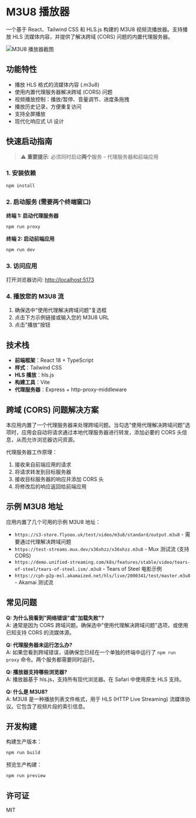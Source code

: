 # M3U8 播放器

一个基于 React、Tailwind CSS 和 HLS.js 构建的 M3U8 视频流播放器。支持播放 HLS 流媒体内容，并提供了解决跨域 (CORS) 问题的内置代理服务器。

![M3U8 播放器截图](screenshot.png)

## 功能特性

- 播放 HLS 格式的流媒体内容 (.m3u8)
- 使用内置代理服务器解决跨域 (CORS) 问题
- 视频播放控制：播放/暂停、音量调节、进度条拖拽
- 播放历史记录，方便重复访问
- 支持全屏播放
- 现代化响应式 UI 设计

## 快速启动指南

> ⚠️ **重要提示**: 必须同时启动**两个**服务 - 代理服务器和前端应用

### 1. 安装依赖

```bash
npm install
```

### 2. 启动服务 (需要两个终端窗口)

**终端 1: 启动代理服务器**

```bash
npm run proxy
```

**终端 2: 启动前端应用**

```bash
npm run dev
```

### 3. 访问应用

打开浏览器访问: [http://localhost:5173](http://localhost:5173)

### 4. 播放您的 M3U8 流

1. 确保选中"使用代理解决跨域问题"复选框
2. 点击下方示例链接或输入您的 M3U8 URL
3. 点击"播放"按钮

## 技术栈

- **前端框架**：React 18 + TypeScript
- **样式**：Tailwind CSS
- **HLS 播放**：hls.js
- **构建工具**：Vite
- **代理服务器**：Express + http-proxy-middleware

## 跨域 (CORS) 问题解决方案

本应用内置了一个代理服务器来处理跨域问题。当勾选"使用代理解决跨域问题"选项时，应用会自动将请求通过本地代理服务器进行转发，添加必要的 CORS 头信息，从而允许浏览器访问资源。

代理服务器工作原理：
1. 接收来自前端应用的请求
2. 将请求转发到目标服务器
3. 接收目标服务器的响应并添加 CORS 头
4. 将修改后的响应返回给前端应用

## 示例 M3U8 地址

应用内置了几个可用的示例 M3U8 地址：

- `https://s3-store.flyooo.uk/test/video/m3u8/standard/output.m3u8` - 需要通过代理解决跨域问题
- `https://test-streams.mux.dev/x36xhzz/x36xhzz.m3u8` - Mux 测试流 (支持 CORS)
- `https://demo.unified-streaming.com/k8s/features/stable/video/tears-of-steel/tears-of-steel.ism/.m3u8` - Tears of Steel 电影示例
- `https://cph-p2p-msl.akamaized.net/hls/live/2000341/test/master.m3u8` - Akamai 测试流

## 常见问题

**Q: 为什么我看到"网络错误"或"加载失败"?**  
A: 通常是因为 CORS 跨域问题。确保选中"使用代理解决跨域问题"选项，或使用已知支持 CORS 的流媒体源。

**Q: 代理服务器未运行怎么办?**  
A: 如果您看到跨域错误，请确保您已经在一个单独的终端中运行了 `npm run proxy` 命令。两个服务都需要同时运行。

**Q: 播放器支持哪些浏览器?**  
A: 播放器基于 hls.js，支持所有现代浏览器。在 Safari 中使用原生 HLS 支持。

**Q: 什么是 M3U8?**  
A: M3U8 是一种播放列表文件格式，用于 HLS (HTTP Live Streaming) 流媒体协议。它包含了视频片段的索引信息。

## 开发构建

构建生产版本：

```bash
npm run build
```

预览生产构建：

```bash
npm run preview
```

## 许可证

MIT 